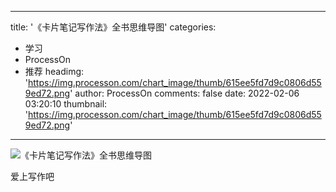 
---
title: '《卡片笔记写作法》全书思维导图'
categories: 
 - 学习
 - ProcessOn
 - 推荐
headimg: 'https://img.processon.com/chart_image/thumb/615ee5fd7d9c0806d559ed72.png'
author: ProcessOn
comments: false
date: 2022-02-06 03:20:10
thumbnail: 'https://img.processon.com/chart_image/thumb/615ee5fd7d9c0806d559ed72.png'
---

<div>   
<img class="thumb" alt="《卡片笔记写作法》全书思维导图" src="https://img.processon.com/chart_image/thumb/615ee5fd7d9c0806d559ed72.png" referrerpolicy="no-referrer">
<p>爱上写作吧</p>  
</div>
            